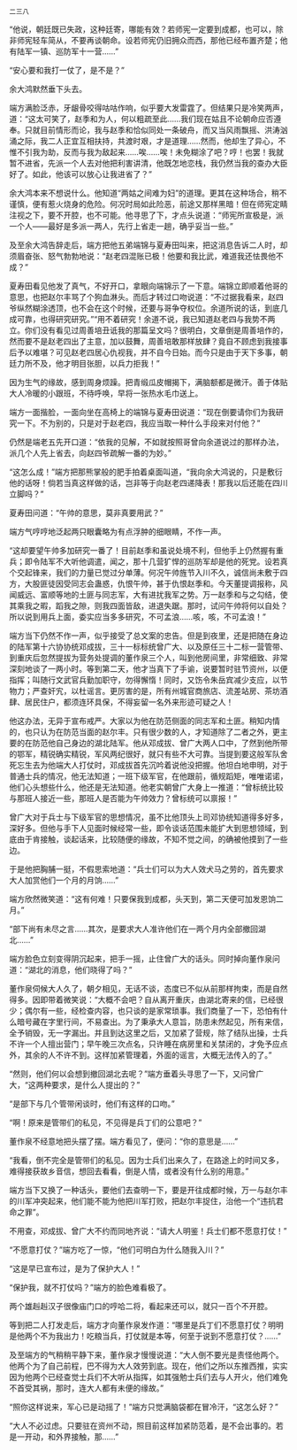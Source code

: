     二三八 

   “他说，朝廷既已失政，这种廷寄，哪能有效？若师宪一定要到成都，也可以，除非师宪轻车简从，不要再谈朝命。设若师宪仍旧拥众而西，那他已经布置齐楚；他有陆军一镇、巡防军十一营……”

   “安心要和我打一仗了，是不是？”

   余大鸿默然垂下头去。

   端方满脸泛赤，牙龈骨咬得咕咕作响，似乎要大发雷霆了。但结果只是冷笑两声，道：“这太可笑了，赵季和为人，何以粗疏至此……我们现在姑且不论朝命应否遵奉。只就目前情形而论，我与赵季和恰似同处一条破舟，而又当风雨飘摇、洪涛汹涌之际，我二人正宜互相扶持，共渡时艰，才是道理……然而，他却生了异心，不惟不引我为助，反而与我为敌起来……唉……唉！未免糊涂了吧？哼！也罢！我就暂不进省，先派一个人去对他把利害讲清，他既怎地恋栈，我仍然当我的查办大臣好了。如此，他该可以放心让我进省了？”

   余大鸿本来不想说什么。他知道“两姑之间难为妇”的道理。更其在这种场合，稍不谨慎，便有惹火烧身的危险。何况时局如此险恶，前途又那样黑暗！但在师宪定睛注视之下，要不开腔，也不可能。他寻思了下，才点头说道：“师宪所宣极是，派一个人——最好是多派一两人，先行上省走一趟，确乎妥当一些。”

   及至余大鸿告辞走后，端方把他五弟端锦与夏寿田叫来，把这消息告诉二人时，却须眉奋张、怒气勃勃地说：“赵老四混账已极！他要和我比武，难道我还怯畏他不成？”

   夏寿田看见他发了真气，不好开口，拿眼向端锦示了一下意。端锦立即顺着他哥的意思，也把赵尔丰骂了个狗血淋头。而后才转过口吻说道：“不过据我看来，赵四爷纵然糊涂透顶，也不会在这个时候，还要与哥争夺权位。余道所说的话，到底几成可靠，也得研究研究。”“用不着研究！余道不说，我已知道赵老四与我势不两立。你们没有看见过周善培丑诋我的那篇呈文吗？很明白，文章倒是周善培作的，然而要不是赵老四出了主意，加以鼓舞，周善培敢那样放肆？竟自不顾虑到我接事后予以难堪？可见赵老四居心仇视我，并不自今日始。而今只是由于天下多事，朝廷力所不及，他才明目张胆，以兵力拒我！”

   因为生气的缘故，感到周身烦躁。把青缎瓜皮帽揭下，满脑额都是微汗。善于体贴大人冷暖的小跟班，不待呼唤，早将一张热水毛巾送上。

   端方一面揩脸，一面向坐在高椅上的端锦与夏寿田说道：“现在倒要请你们为我研究一下。不为别的，只是对于赵老四，我应当取一种什么手段来对付他？”

   仍然是端老五先开口道：“依我的见解，不如就按照哥曾向余道说过的那样办法，派几个人先上省去，向赵四爷疏解一番的为妙。”

   “这怎么成！”端方把那熊掌般的肥手拍着桌面叫道，“我向余大鸿说的，只是敷衍他的话呀！倘若当真这样做的话，岂非等于向赵老四递降表！那我以后还能在四川立脚吗？”

   夏寿田问道：“午帅的意思，莫非真要用武？”

   端方气哼哼地泛起两只眼囊略为有点浮肿的细眼睛，不作一声。

   “这却要望午帅多加研究一番了！目前赵季和虽说处境不利，但他手上仍然握有重兵；即令陆军不大听他调遣，闻之，那十几营犷悍的巡防军却是他的死党。设若真个交起锋来，我们的力量已觉过分单薄。何况午帅旌节入川不久，诚信尚未敷于四方，大股匪徒因受同志会蛊惑，仇恨午帅，甚于仇恨赵季和。今天董提调报称，风闻威远、富顺等地的土匪与同志军，大有进扰我军之势。万一赵季和与之勾结，使其乘我之暇，蹈我之隙，则我四面皆敌，进退失踞。那时，试问午帅将何以自处？所以说到用兵上面，委实应当多多研究，不可孟浪……咳，咳，不可孟浪！”

   端方当下仍然不作一声，似乎接受了总文案的忠告。但是到夜里，还是把随在身边的陆军第十六协协统邓成拔，三十一标标统曾广大、以及原任三十二标一营管带、到重庆后忽然提拔为营务处提调的董作泉三个人，叫到他房间里，非常细致、非常深刻地谈了一两小时。等到第二天，他才当真下了手谕，说要暂时驻节资州，以便指挥；叫随行文武官兵勤加职守，勿得懈惰！同时，又饬令朱岳宾减少支应，以节物力；严查奸宄，以杜谣言。更厉害的是，所有州城官商旅店、流差站房、茶坊酒肆、居民住户，都须连环具保，不得妄留一名外来形迹可疑之人！

   他这办法，无异于宣布戒严。大家以为他在防范侧面的同志军和土匪。稍知内情的，也只认为在防范当面的赵尔丰。只有很少数的人，才知道除了二者之外，更主要的在防范他自己身边的湖北陆军。他从邓成拔、曾广大两人口中，了然到他所带的鄂军，精锐确实精锐，军风两纪很好，就只有些不大可靠。当提到要这般军队舍死忘生去为他端大人打仗时，邓成拔首先沉吟着说他没把握。他坦白地申明，对于普通士兵的情况，他无法知道；一班下级军官，在他跟前，循规蹈矩，唯唯诺诺，他们心头想些什么，他还是无法知道。他老实朝曾广大身上一推道：“曾标统比较与那班人接近一些，那班人是否能为午帅效力？曾标统可以禀报！”

   曾广大对于兵士与下级军官的思想情况，虽不比他顶头上司邓协统知道得多好多，深好多。但他与手下人见面时候经常一些，即令谈话范围未能扩大到思想领域，到底由于肯接触，谈起话来，比较随便的缘故，不知不觉之间，的确被他摸到了一些边。

   于是他把胸脯一挺，不假思索地道：“兵士们可以为大人效犬马之劳的，首先要求大人加赏他们一个月的月饷……”

   端方欣然微笑道：“这有何难！只要保我到成都，头天到，第二天便可加发恩饷二月。”

   “部下尚有未尽之言……其次，是要求大人准许他们在一两个月内全部撤回湖北……”

   端方脸色立刻变得阴沉起来，把手一摇，止住曾广大的话头。同时掉向董作泉问道：“湖北的消息，他们晓得了吗？”

   董作泉伺候大人久了，朝夕相见，无话不谈，态度已不似从前那样拘束，而是自然得多。因即带着微笑说：“大概不会吧？自从离开重庆，由湖北寄来的信，已经很少；偶尔有一些，经检查内容，也只谈的是家常琐事。我们商量了一下，恐怕有什么暗号藏在字里行间，不易查出。为了秉承大人意旨，防患未然起见，所有来信，全予销毁，无一字漏出。并且到达这里之后，又加紧了营规，除了结队出操，士兵不许一个人擅出营门；早午晚三次点名，只许睡在病房里和关禁闭的，才免予应点外，其余的人不许不到。这样加紧管理着，外面的谣言，大概无法传入的了。”

   “然则，他们何以会想到撤回湖北去呢？”端方垂着头寻思了一下，又问曾广大，“这两种要求，是什么人提出的？”

   “是部下与几个管带闲谈时，他们有这样的口吻。”

   “啊！原来是管带们的私见，不见得是兵丁们的公意吧？”

   董作泉不经意地把头摆了摆。端方看见了，便问：“你的意思是……”

   “我看，倒不完全是管带们的私见。因为士兵们出来久了，在路途上的时间又多，难得接获故乡音信，想回去看看，倒是人情，或者没有什么别的用意。”

   端方当下又换了一种话头，要他们去查明一下，要是开往成都时候，万一与赵尔丰的川军冲突起来，他们能不能为他把川军打败，把赵尔丰捉住，治他一个“违抗君命之罪”。

   不用查，邓成拔、曾广大不约而同地齐说：“请大人明鉴！兵士们都不愿意打仗！”

   “不愿意打仗？”端方吃了一惊，“他们可明白为什么随我入川？”

   “这是早已宣布过，是为了保护大人！”

   “保护我，就不打仗吗？”端方的脸色难看极了。

   两个雄赳赳汉子很像庙门口的哼哈二将，看起来还可以，就只一百个不开腔。

   等到把二人打发走后，端方才向董作泉发作道：“哪里是兵丁们不愿意打仗？明明是他两个不为我出力！吃粮当兵，打仗就是本等，何至于说到不愿意打仗？……”

   及至端方的气稍稍平静下来，董作泉才慢慢说道：“大人倒不要光是责怪他两个。他两个为了自己前程，巴不得为大人效劳到底。现在，他们之所以东推西推，实实因为他两个已经查觉士兵们不大听从指挥，如其强勉士兵们去与人开火，他们难免不首受其祸，那时，连大人都有未便的缘故。”

   “照你这样说来，军心已是动摇了！”端方只觉满脑袋都在冒冷汗，“这怎么好？”

   “大人不必过虑。只要驻在资州不动，照目前这样加紧防范着，是不会出事的。若是一开动，和外界接触，那……”

